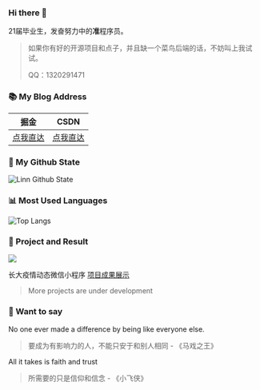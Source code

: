 ### Hi there 👋

21届毕业生，发奋努力中的**准**程序员。

> 如果你有好的开源项目和点子，并且缺一个菜鸟后端的话，不妨叫上我试试。
>
> QQ：1320291471
### 📚 My Blog Address

| 掘金                                                | CSDN                                          |
| --------------------------------------------------- | --------------------------------------------- |
| [点我直达](https://juejin.im/user/3350967172733063) | [点我直达](https://blog.csdn.net/qq_39809458) |

### 🌈 My Github State
![Linn Github State](https://github-readme-stats.vercel.app/api?username=Linn-cn&show_icons=true&count_private=true&theme=tokyonight)
### 📊 Most Used Languages
![Top Langs ](https://github-readme-stats.vercel.app/api/top-langs?username=Linn-cn&theme=tokyonight)

### 🎉 Project and Result

![](https://github-readme-stats.vercel.app/api/pin/?username=ZHENFENG13&repo=My-Blog-layui&theme=tokyonight)

长大疫情动态微信小程序
[项目成果展示](https://juejin.im/pin/6844910569309356039)

> More projects are under development

### 💬 Want to say

No one ever made a difference by being like everyone else.

> 要成为有影响力的人，不能只安于和别人相同 - 《马戏之王》

All it takes is faith and trust

> 所需要的只是信仰和信念 - 《小飞侠》